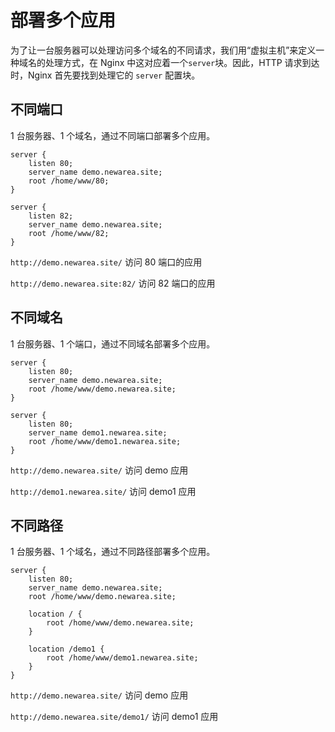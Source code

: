 # 部署多个应用

为了让一台服务器可以处理访问多个域名的不同请求，我们用“虚拟主机”来定义一种域名的处理方式，在 Nginx 中这对应着一个`server`块。因此，HTTP 请求到达时，Nginx 首先要找到处理它的 `server` 配置块。

## 不同端口

1 台服务器、1 个域名，通过不同端口部署多个应用。

```
server {
    listen 80;
    server_name demo.newarea.site;
    root /home/www/80;
}

server {
    listen 82;
    server_name demo.newarea.site;
    root /home/www/82;
}
```

`http://demo.newarea.site/` 访问 80 端口的应用

`http://demo.newarea.site:82/` 访问 82 端口的应用

## 不同域名

1 台服务器、1 个端口，通过不同域名部署多个应用。

```
server {
    listen 80;
    server_name demo.newarea.site;
    root /home/www/demo.newarea.site;
}

server {
    listen 80;
    server_name demo1.newarea.site;
    root /home/www/demo1.newarea.site;
}
```

`http://demo.newarea.site/` 访问 demo 应用

`http://demo1.newarea.site/` 访问 demo1 应用

## 不同路径

1 台服务器、1 个域名，通过不同路径部署多个应用。

```
server {
    listen 80;
    server_name demo.newarea.site;
    root /home/www/demo.newarea.site;

    location / {
        root /home/www/demo.newarea.site;
    }

    location /demo1 {
        root /home/www/demo1.newarea.site;
    }
}
```

`http://demo.newarea.site/` 访问 demo 应用

`http://demo.newarea.site/demo1/` 访问 demo1 应用
